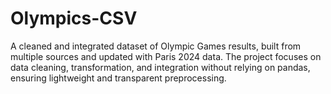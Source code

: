# Olympics-CSV
A cleaned and integrated dataset of Olympic Games results, built from multiple sources and updated with Paris 2024 data. The project focuses on data cleaning, transformation, and integration without relying on pandas, ensuring lightweight and transparent preprocessing.
